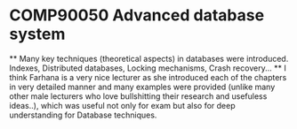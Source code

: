 # COMP90050 Advanced database system
** Many key techniques (theoretical aspects) in databases were introduced. Indexes, Distributed databases, Locking mechanisms, Crash recovery...
** I think Farhana is a very nice lecturer as she introduced each of the chapters in very detailed manner and many examples were provided (unlike many other male lecturers who love bullshitting their research and usefuless ideas..), which was useful not only for exam but also for deep understanding for Database techniques.

